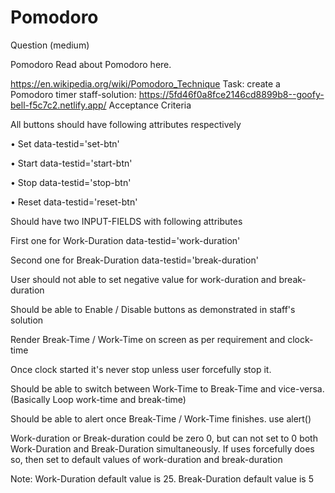 # Pomodoro

Question (medium)

Pomodoro
Read about Pomodoro here.


https://en.wikipedia.org/wiki/Pomodoro_Technique
Task: create a Pomodoro timer
staff-solution: https://5fd46f0a8fce2146cd8899b8--goofy-bell-f5c7c2.netlify.app/
Acceptance Criteria


All buttons should have following attributes respectively

• Set data-testid='set-btn'

• Start data-testid='start-btn'

• Stop data-testid='stop-btn'

• Reset data-testid='reset-btn'



Should have two INPUT-FIELDS with following attributes

First one for Work-Duration data-testid='work-duration'

Second one for Break-Duration data-testid='break-duration'



User should not able to set negative value for work-duration and break-duration

Should be able to Enable / Disable buttons as demonstrated in staff's solution

Render Break-Time / Work-Time on screen as per requirement and clock-time

Once clock started it's never stop unless user forcefully stop it.

Should be able to switch between Work-Time to Break-Time and vice-versa. (Basically Loop work-time and break-time)

Should be able to alert once Break-Time / Work-Time finishes. use alert()

Work-duration or Break-duration could be zero 0, but can not set to 0 both Work-Duration and Break-Duration simultaneously. If uses forcefully does so, then set to default values of work-duration and break-duration

Note: Work-Duration default value is 25. Break-Duration default value is 5
